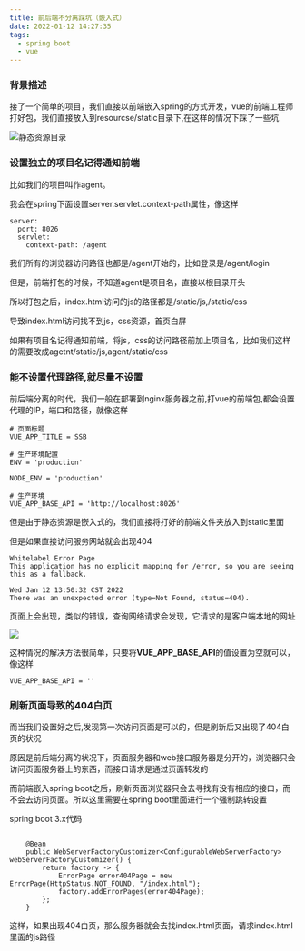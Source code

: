 ```yaml
---
title: 前后端不分离踩坑（嵌入式）
date: 2022-01-12 14:27:35
tags: 
  - spring boot
  - vue
---
```


### 背景描述

接了一个简单的项目，我们直接以前端嵌入spring的方式开发，vue的前端工程师打好包，我们直接放入到resourcse/static目录下,在这样的情况下踩了一些坑

![静态资源目录](https://picture.lemcoden.xyz/spring/vue_embed_resource.png)

<!--more-->

### 设置独立的项目名记得通知前端

比如我们的项目叫作agent。

我会在spring下面设置server.servlet.context-path属性，像这样

```
server:
  port: 8026
  servlet:
    context-path: /agent
```

我们所有的浏览器访问路径也都是/agent开始的，比如登录是/agent/login

但是，前端打包的时候，不知道agent是项目名，直接以根目录开头

所以打包之后，index.html访问的js的路径都是/static/js,/static/css

导致index.html访问找不到js，css资源，首页白屏

如果有项目名记得通知前端，将js，css的访问路径前加上项目名，比如我们这样的需要改成agetnt/static/js,agent/static/css

### 能不设置代理路径,就尽量不设置

前后端分离的时代，我们一般在部署到nginx服务器之前,打vue的前端包,都会设置代理的IP，端口和路径，就像这样

```vue
# 页面标题
VUE_APP_TITLE = SSB

# 生产环境配置
ENV = 'production'

NODE_ENV = 'production'

# 生产环境
VUE_APP_BASE_API = 'http://localhost:8026'
```

但是由于静态资源是嵌入式的，我们直接将打好的前端文件夹放入到static里面



但是如果直接访问服务网站就会出现404

```
Whitelabel Error Page
This application has no explicit mapping for /error, so you are seeing this as a fallback.

Wed Jan 12 13:50:32 CST 2022
There was an unexpected error (type=Not Found, status=404).
```

页面上会出现，类似的错误，查询网络请求会发现，它请求的是客户端本地的网址

![](http://picture.lemcoden.xyz/spring/vue_embed_network.png)

这种情况的解决方法很简单，只要将**VUE_APP_BASE_API**的值设置为空就可以，像这样

```
VUE_APP_BASE_API = ''
```

### 刷新页面导致的404白页

而当我们设置好之后,发现第一次访问页面是可以的，但是刷新后又出现了404白页的状况

原因是前后端分离的状况下，页面服务器和web接口服务器是分开的，浏览器只会访问页面服务器上的东西，而接口请求是通过页面转发的

而前端嵌入spring boot之后，刷新页面浏览器只会去寻找有没有相应的接口，而不会去访问页面。所以这里需要在spring boot里面进行一个强制跳转设置

spring boot 3.x代码

```

    @Bean
    public WebServerFactoryCustomizer<ConfigurableWebServerFactory> webServerFactoryCustomizer() {
        return factory -> {
            ErrorPage error404Page = new ErrorPage(HttpStatus.NOT_FOUND, "/index.html");
            factory.addErrorPages(error404Page);
        };
    }
```

这样，如果出现404白页，那么服务器就会去找index.html页面，请求index.html里面的js路径
